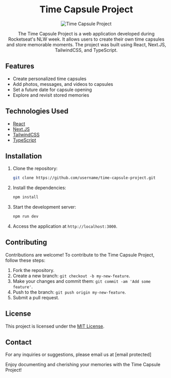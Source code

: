 <h1 align="center">Time Capsule Project</h1>
<p align="center">
  <img src="time-capsule.png" alt="Time Capsule Project">
</p>

<p align="center">The Time Capsule Project is a web application developed during Rocketseat's NLW week. It allows users to create their own time capsules and store memorable moments. The project was built using React, Next.JS, TailwindCSS, and TypeScript.</p>

## Features

- Create personalized time capsules
- Add photos, messages, and videos to capsules
- Set a future date for capsule opening
- Explore and revisit stored memories

## Technologies Used

- [React](https://reactjs.org/)
- [Next.JS](https://nextjs.org/)
- [TailwindCSS](https://tailwindcss.com/)
- [TypeScript](https://www.typescriptlang.org/)

## Installation

1. Clone the repository:

   ```bash
   git clone https://github.com/username/time-capsule-project.git
   ```

2. Install the dependencies:

   ```bash
   npm install
   ```

3. Start the development server:

   ```bash
   npm run dev
   ```

4. Access the application at `http://localhost:3000`.

## Contributing

Contributions are welcome! To contribute to the Time Capsule Project, follow these steps:

1. Fork the repository.
2. Create a new branch: `git checkout -b my-new-feature`.
3. Make your changes and commit them: `git commit -am 'Add some feature'`.
4. Push to the branch: `git push origin my-new-feature`.
5. Submit a pull request.

## License

This project is licensed under the [MIT License](LICENSE).

## Contact

For any inquiries or suggestions, please email us at [email protected]

Enjoy documenting and cherishing your memories with the Time Capsule Project!
